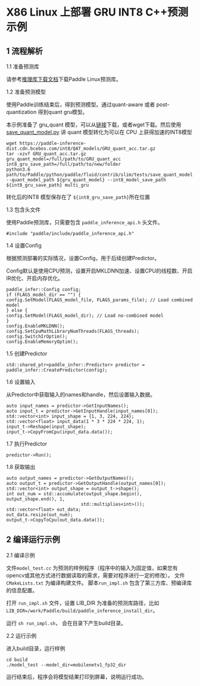 # X86 Linux 上部署 GRU INT8 C++预测示例

## 1 流程解析

1.1 准备预测库

请参考[推理库下载文档](https://www.paddlepaddle.org.cn/documentation/docs/zh/guides/05_inference_deployment/inference/build_and_install_lib_cn.html)下载Paddle Linux预测库。

1.2 准备预测模型

使用Paddle训练结束后，得到预测模型。通过quant-aware 或者 post-quantization 得到quant gru模型。

本示例准备了 gru_quant 模型，可以从[链接](https://paddle-inference-dist.cdn.bcebos.com/int8/QAT_models/GRU_quant_acc.tar.gz)下载，或者wget下载。然后使用 [save_quant_model.py](https://github.com/PaddlePaddle/Paddle/blob/develop/python/paddle/fluid/contrib/slim/tests/save_quant_model.py) 讲 quant 模型转化为可以在 CPU 上获得加速的INT8模型

```
wget https://paddle-inference-dist.cdn.bcebos.com/int8/QAT_models/GRU_quant_acc.tar.gz
tar -xzvf GRU_quant_acc.tar.gz
gru_quant_model=/full/path/to/GRU_quant_acc
int8_gru_save_path=/full/path/to/new/folder
python3.6 path/to/Paddle/python/paddle/fluid/contrib/slim/tests/save_quant_model.py --quant_model_path ${gru_quant_model} --int8_model_save_path ${int8_gru_save_path} multi_gru
```
转化后的INT8 模型保存在了 `${int8_gru_save_path}`所在位置

1.3 包含头文件

使用Paddle预测库，只需要包含 `paddle_inference_api.h` 头文件。

```
#include "paddle/include/paddle_inference_api.h"
```

1.4 设置Config

根据预测部署的实际情况，设置Config，用于后续创建Predictor。

Config默认是使用CPU预测，设置开启MKLDNN加速、设置CPU的线程数、开启IR优化、开启内存优化。

```
paddle_infer::Config config;
if (FLAGS_model_dir == "") {
config.SetModel(FLAGS_model_file, FLAGS_params_file); // Load combined model
} else {
config.SetModel(FLAGS_model_dir); // Load no-combined model
}
config.EnableMKLDNN();
config.SetCpuMathLibraryNumThreads(FLAGS_threads);
config.SwitchIrOptim();
config.EnableMemoryOptim();
```

1.5 创建Predictor

```
std::shared_ptr<paddle_infer::Predictor> predictor = paddle_infer::CreatePredictor(config);
```

1.6 设置输入

从Predictor中获取输入的names和handle，然后设置输入数据。

```
auto input_names = predictor->GetInputNames();
auto input_t = predictor->GetInputHandle(input_names[0]);
std::vector<int> input_shape = {1, 3, 224, 224};
std::vector<float> input_data(1 * 3 * 224 * 224, 1);
input_t->Reshape(input_shape);
input_t->CopyFromCpu(input_data.data());
```

1.7 执行Predictor

```
predictor->Run();
```

1.8 获取输出

```
auto output_names = predictor->GetOutputNames();
auto output_t = predictor->GetOutputHandle(output_names[0]);
std::vector<int> output_shape = output_t->shape();
int out_num = std::accumulate(output_shape.begin(), output_shape.end(), 1,
                            std::multiplies<int>());
std::vector<float> out_data;
out_data.resize(out_num);
output_t->CopyToCpu(out_data.data());
```

## 2 编译运行示例

2.1 编译示例

文件`model_test.cc` 为预测的样例程序（程序中的输入为固定值，如果您有opencv或其他方式进行数据读取的需求，需要对程序进行一定的修改）。
文件`CMakeLists.txt` 为编译构建文件。
脚本`run_impl.sh` 包含了第三方库、预编译库的信息配置。

打开 `run_impl.sh` 文件，设置 LIB_DIR 为准备的预测库路径，比如 `LIB_DIR=/work/Paddle/build/paddle_inference_install_dir`。

运行 `sh run_impl.sh`， 会在目录下产生build目录。

2.2 运行示例

进入build目录，运行样例

```shell
cd build
./model_test --model_dir=mobilenetv1_fp32_dir
```

运行结束后，程序会将模型结果打印到屏幕，说明运行成功。
